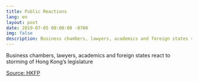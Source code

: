 ```yaml
---
title: Public Reactions
lang: en
layout: post
date: 2019-07-05 00:00:00 -0700
img: false
description: Business chambers, lawyers, academics and foreign states react to storming of Hong Kong’s legislature
---
```


Business chambers, lawyers, academics and foreign states react to storming of Hong Kong’s legislature

[Source: HKFP](https://www.hongkongfp.com/2019/07/05/business-chambers-lawyers-academics-foreign-states-react-storming-hong-kongs-legislature/)